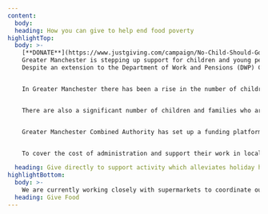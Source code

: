 ```yaml
---
content:
  body: 
  heading: How you can give to help end food poverty
highlightTop:
  body: >-
    [**DONATE**](https://www.justgiving.com/campaign/No-Child-Should-Go-Hungry-Fund) to support the fight to end holiday hunger in Greater Manchester
    Greater Manchester is stepping up support for children and young people who need access to good quality food during the school holiday periods.
    Despite an extension to the Department of Work and Pensions (DWP) Covid Local Support Grant until 30 September 2021 and the provision of Holiday Activities and Food Programme Funding, information received from the 10 Greater Manchester local authorities has identified a £5 million funding gap in food provision for children and young people.


    In Greater Manchester there has been a rise in the number of children and young people who are eligible for free school meals. Data from the January 2021 school census indicates that over 120,000 school pupils across Greater Manchester schools were eligible for free school meals. This is approximately 26% of all pupils.


    There are also a significant number of children and families who are not entitled to free school meals but are suffering from financial hardship. The COVID-19 pandemic has created a series of contributing factors where people are in a more vulnerable position but may not be eligible for additional support. This includes increased unemployment and deprivation and the insecurity that the end of furlough of the lifting of the eviction ban brings.


    Greater Manchester Combined Authority has set up a funding platform in collaboration with Forever Manchester to support the No Child Should Go Hungry initiative to alleviate holiday hunger. This will allow the residents of Greater Manchester to donate to help people who may be in a vulnerable position.


    To cover the cost of administration and support their work in local communities across Greater Manchester, Forever Manchester will receive 8% of all donations received.

  heading: Give directly to support activity which alleviates holiday hunger
highlightBottom:
  body: >-
    We are currently working closely with supermarkets to coordinate our response. More information will be available here soon...
  heading: Give Food
---
```

